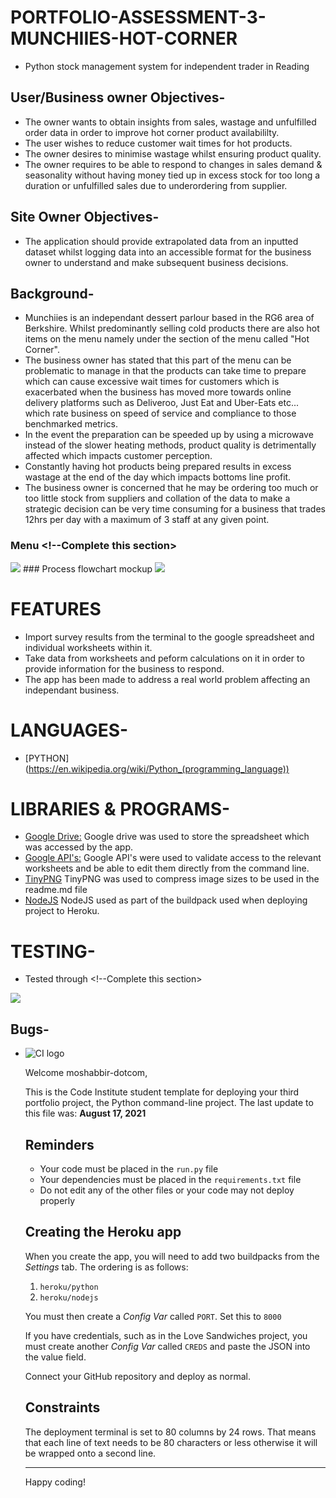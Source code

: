 # PORTFOLIO-ASSESSMENT-3-MUNCHIIES-HOT-CORNER
* Python stock management system for independent trader in Reading
## User/Business owner Objectives-
* The owner wants to obtain insights from sales, wastage and unfulfilled order data in order to improve hot corner product availabililty.
* The user wishes to reduce customer wait times for hot products.
* The owner desires to minimise wastage whilst ensuring product quality.
* The owner requires to be able to respond to changes in sales demand & seasonality without having money tied up in excess stock for too long a duration or unfulfilled sales due to underordering from supplier.
## Site Owner Objectives-
* The application should provide extrapolated data from an inputted dataset whilst logging data into an accessible format for the business owner to understand and make subsequent business decisions.
## Background-
* Munchiies is an independant dessert parlour based in the RG6 area of Berkshire. Whilst predominantly selling cold products there are also hot items on the menu namely under the section of the menu called "Hot Corner".
* The business owner has stated that this part of the menu can be problematic to manage in that the products can take time to prepare which can cause excessive wait times for customers which is exacerbated when the business has moved more towards online delivery platforms such as Deliveroo, Just Eat and Uber-Eats etc... which rate business on speed of service and compliance to those benchmarked metrics.
* In the event the preparation can be speeded up by using a microwave instead of the slower heating methods, product quality is detrimentally affected which impacts customer perception.
* Constantly having hot products being prepared results in excess wastage at the end of the day which impacts bottoms line profit.
* The business owner is concerned that he may be ordering too much or too little stock from suppliers and collation of the data to make a strategic decision can be very time consuming for a business that trades 12hrs per day with a maximum of 3 staff at any given point.
### Menu <!--Complete this section>
<img src="/assets/images/############.jpg">
### Process flowchart mockup
<img src="/assets/images/############.jpg">

# FEATURES
* Import survey results from the terminal to the google spreadsheet and individual worksheets within it.
* Take data from worksheets and peform calculations on it in order to provide information for the business to respond.
* The app has been made to address a real world problem affecting an independant business.

# LANGUAGES-
* [PYTHON] (https://en.wikipedia.org/wiki/Python_(programming_language))

# LIBRARIES & PROGRAMS-
* [Google Drive:](https://en.wikipedia.org/wiki/Google_Drive) Google drive was used to store the spreadsheet which was accessed by the app.
* [Google API's:](https://en.wikipedia.org/wiki/Google_APIs) Google API's were used to validate access to the relevant worksheets and be able to edit them directly from the command line.
* [TinyPNG](https://tinypng.com) TinyPNG was used to compress image sizes to be used in the readme.md file
* [NodeJS](https://en.wikipedia.org/wiki/Node.js) NodeJS used as part of the buildpack used when deploying project to Heroku.

# TESTING-
* Tested through <!--Complete this section>
<img src="/assets/images/.png">

## Bugs- 
* <!--Complete this section>

# DEPLOYMENT-
The project was deployed in 2 stages, the first of which being on Heroku and the second being on Github pages and this is detailed below:

The project was deployed to Heroku using the following procedure:
* <!--Complete this section>
The project was deployed to GitHub Pages using the following procedure:
* Logged in to github and selected the github repository required.
* Selected the settings option.
* Went to the github pages section.
* Under the source tab the dropdown "none" was changed to "master branch".
* The page then refreshed.
* The gihub pages section then had a link to the published page.

# CREDITS-<!--Complete this section>
* My mentor Can Sucullu who helped me break down my project idea into the key aspects that I had to ensure were part of the final submission.
* Code Institute's "Love Sandwiches" walkthrough which had code that I was able to adapt for use in my own project.#######

# CONTENT & MEDIA-
* All photos and marketing materials are copyright of the respective copyright holders and taken with permission of the trademark owner. All images were all compressed to aid in readme.md page load speed.

# OPPORTUNITIES-
* The spreadsheet can be expanded to hold more information allowing for pre-preparation on other hot products such as waffles and crepes that are hot parts of desserts. This would in turn aid turnover speed on dessert products also.
* There is another opportunity whereby over a period of time as more data is obtained that code can be rewritten to allow for usage plus safety stock to prevent "out of stocks".
* I would have liked to have individual input requests for each product's sales in order to make the interface more user friendly and would have linked that by appending not the entire row but the INDIVIDUAL entry in the list within the row. This is soemthing I was not able to do due to the lack of time left till submission but is definatley something I will be exploring as I have already been asked to add this functionality for the business after my course is complete.

<!--Delete everything below this before submission and after adherance-->
![CI logo](https://codeinstitute.s3.amazonaws.com/fullstack/ci_logo_small.png)

Welcome moshabbir-dotcom,

This is the Code Institute student template for deploying your third portfolio project, the Python command-line project. The last update to this file was: **August 17, 2021**

## Reminders

* Your code must be placed in the `run.py` file
* Your dependencies must be placed in the `requirements.txt` file
* Do not edit any of the other files or your code may not deploy properly

## Creating the Heroku app

When you create the app, you will need to add two buildpacks from the _Settings_ tab. The ordering is as follows:

1. `heroku/python`
2. `heroku/nodejs`

You must then create a _Config Var_ called `PORT`. Set this to `8000`

If you have credentials, such as in the Love Sandwiches project, you must create another _Config Var_ called `CREDS` and paste the JSON into the value field.

Connect your GitHub repository and deploy as normal.

## Constraints

The deployment terminal is set to 80 columns by 24 rows. That means that each line of text needs to be 80 characters or less otherwise it will be wrapped onto a second line.

-----
Happy coding!